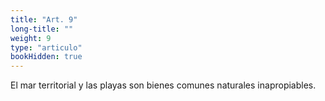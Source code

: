 ```yaml
---
title: "Art. 9"
long-title: ""
weight: 9
type: "articulo"
bookHidden: true
---
```

El mar territorial y las playas son bienes comunes naturales inapropiables.
